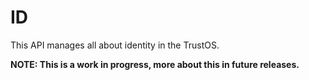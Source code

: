 # ID

This API manages all about identity in the  TrustOS.

**NOTE: This is a work in progress, more about this in future releases.**